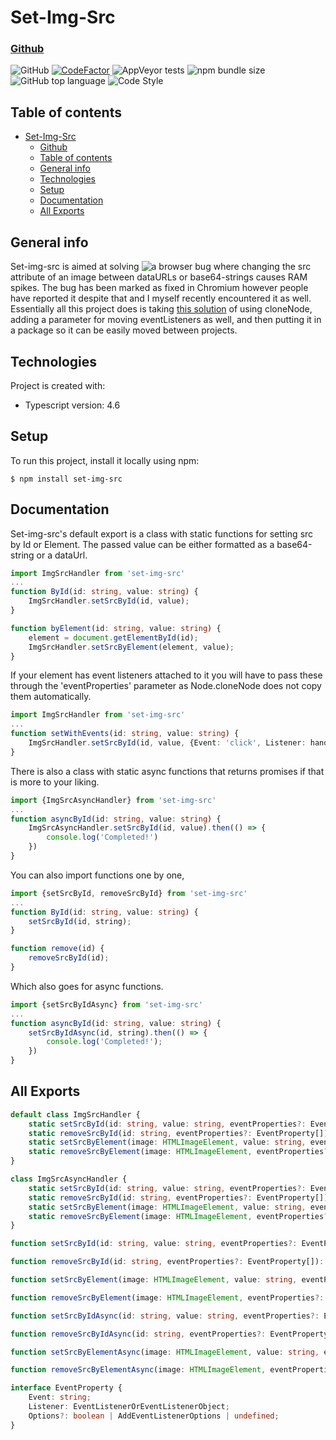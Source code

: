 Set-Img-Src
========
### [Github](https://github.com/exsjabe/Set-Img-Src.git)


![GitHub](https://img.shields.io/github/license/exsjabe/set-img-src)
[![CodeFactor](https://www.codefactor.io/repository/github/exsjabe/set-img-src/badge/master)](https://www.codefactor.io/repository/github/exsjabe/set-img-src/overview/master)
![AppVeyor tests](https://img.shields.io/appveyor/tests/exsjabe/set-img-src)
![npm bundle size](https://img.shields.io/bundlephobia/min/set-img-src)
![GitHub top language](https://img.shields.io/github/languages/top/exsjabe/set-img-src)
![Code Style](https://img.shields.io/badge/Code%20Style-google-blueviolet)


## Table of contents
- [Set-Img-Src](#set-img-src)
    - [Github](#github)
  - [Table of contents](#table-of-contents)
  - [General info](#general-info)
  - [Technologies](#technologies)
  - [Setup](#setup)
  - [Documentation](#documentation)
  - [All Exports](#all-exports)

## General info
Set-img-src is aimed at solving ![a browser bug](https://stackoverflow.com/questions/19298393/setting-img-src-to-dataurl-leaks-memory) where changing the src attribute of an image between dataURLs or base64-strings causes RAM spikes.
The bug has been marked as fixed in Chromium however people have reported it despite that and I myself recently encountered it as well.
Essentially all this project does is taking [this solution](https://github.com/quru/image-defer/issues/2) of using cloneNode, adding a parameter for moving eventListeners as well, and then putting it in a package so it can be easily moved between projects.



	
## Technologies
Project is created with:
* Typescript version: 4.6
	
## Setup
To run this project, install it locally using npm:

```
$ npm install set-img-src
```

## Documentation
Set-img-src's default export is a class with static functions for setting src by Id or Element.
The passed value can be either formatted as a base64-string or a dataUrl.
```ts
import ImgSrcHandler from 'set-img-src'
...
function ById(id: string, value: string) {
    ImgSrcHandler.setSrcById(id, value);
}

function byElement(id: string, value: string) {
    element = document.getElementById(id);
    ImgSrcHandler.setSrcByElement(element, value);
}
```
If your element has event listeners attached to it you will have to pass these through the 'eventProperties' parameter as Node.cloneNode does not copy them automatically.

```ts
import ImgSrcHandler from 'set-img-src'
...
function setWithEvents(id: string, value: string) {
    ImgSrcHandler.setSrcById(id, value, {Event: 'click', Listener: handleClick});
}

```
There is also a class with static async functions that returns promises if that is more to your liking.

```ts
import {ImgSrcAsyncHandler} from 'set-img-src'
...
function asyncById(id: string, value: string) {
    ImgSrcAsyncHandler.setSrcById(id, value).then(() => {
        console.log('Completed!')
    })
}
```
You can also import functions one by one,

```ts
import {setSrcById, removeSrcById} from 'set-img-src'
...
function ById(id: string, value: string) {
    setSrcById(id, string);
}

function remove(id) {
    removeSrcById(id);
}
```
Which also goes for async functions.

```ts
import {setSrcByIdAsync} from 'set-img-src'
...
function asyncById(id: string, value: string) {
    setSrcByIdAsync(id, string).then(() => {
        console.log('Completed!');
    })
}
```

## All Exports
```ts
default class ImgSrcHandler {
    static setSrcById(id: string, value: string, eventProperties?: EventProperty[]): void;
    static removeSrcById(id: string, eventProperties?: EventProperty[]): void;
    static setSrcByElement(image: HTMLImageElement, value: string, eventProperties?: EventProperty[]): void;
    static removeSrcByElement(image: HTMLImageElement, eventProperties?: EventProperty[]): void;
}

class ImgSrcAsyncHandler {
    static setSrcById(id: string, value: string, eventProperties?: EventProperty[]): Promise<void>;
    static removeSrcById(id: string, eventProperties?: EventProperty[]): Promise<void>;
    static setSrcByElement(image: HTMLImageElement, value: string, eventProperties?: EventProperty[]): Promise<void>;
    static removeSrcByElement(image: HTMLImageElement, eventProperties?: EventProperty[]): Promise<void>;
}

function setSrcById(id: string, value: string, eventProperties?: EventProperty[]): void;

function removeSrcById(id: string, eventProperties?: EventProperty[]): void;

function setSrcByElement(image: HTMLImageElement, value: string, eventProperties?: EventProperty[]): void;

function removeSrcByElement(image: HTMLImageElement, eventProperties?: EventProperty[]): void;

function setSrcByIdAsync(id: string, value: string, eventProperties?: EventProperty[]): Promise<void>;

function removeSrcByIdAsync(id: string, eventProperties?: EventProperty[]): Promise<void>;

function setSrcByElementAsync(image: HTMLImageElement, value: string, eventProperties?: EventProperty[]): Promise<void>;

function removeSrcByElementAsync(image: HTMLImageElement, eventProperties?: EventProperty[]): Promise<void>;

interface EventProperty {
    Event: string;
    Listener: EventListenerOrEventListenerObject;
    Options?: boolean | AddEventListenerOptions | undefined;
}
```